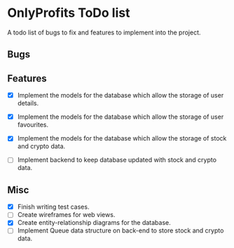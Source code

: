 # OnlyProfits ToDo list
A todo list of bugs to fix and features to implement into the project.

## Bugs

## Features
- [x] Implement the models for the database which allow the storage of user details.
- [x] Implement the models for the database which allow the storage of user favourites.
- [x] Implement the models for the database which allow the storage of stock and crypto data.

- [ ] Implement backend to keep database updated with stock and crypto data.

## Misc
- [x] Finish writing test cases.
- [ ] Create wireframes for web views.
- [x] Create entity-relationship diagrams for the database.
- [ ] Implement Queue data structure on back-end to store stock and crypto data.
